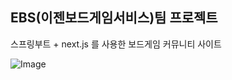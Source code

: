 EBS(이젠보드게임서비스)팀 프로젝트
------------------
스프링부트 + next.js 를 사용한 보드게임 커뮤니티 사이트

![Image](https://github.com/user-attachments/assets/ef33b6c8-294d-4a50-ae55-2c78333eddf8)
